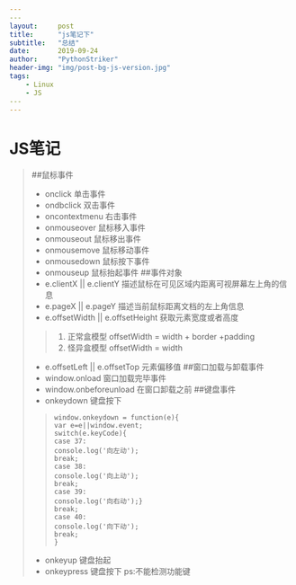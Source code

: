 ```yaml
---
​---
layout:     post
title:      "js笔记下"
subtitle:   "总结"
date:       2019-09-24
author:     "PythonStriker"
header-img: "img/post-bg-js-version.jpg"
tags:
    - Linux
    - JS
​---
---
```


# JS笔记

> ##鼠标事件
>* onclick 单击事件
>* ondbclick 双击事件
>* oncontextmenu 右击事件
>* onmouseover 鼠标移入事件
>* onmouseout 鼠标移出事件
>* onmousemove 鼠标移动事件
>* onmousedown 鼠标按下事件
>* onmouseup 鼠标抬起事件
> ##事件对象
>* e.clientX || e.clientY 描述鼠标在可见区域内距离可视屏幕左上角的信息
>* e.pageX || e.pageY 描述当前鼠标距离文档的左上角信息
>* e.offsetWidth || e.offsetHeight 获取元素宽度或者高度
>>1. 正常盒模型 offsetWidth = width + border +padding
>>2. 怪异盒模型 offsetWidth = width
>* e.offsetLeft || e.offsetTop 元素偏移值
> ##窗口加载与卸载事件
>* window.onload 窗口加载完毕事件
>* window.onbeforeunload 在窗口卸载之前
> ##键盘事件
>* onkeydown 键盘按下
>> ```
>> window.onkeydown = function(e){
>> var e=e||window.event;
>> switch(e.keyCode){
>> case 37:
>> console.log('向左动');
>> break;
>> case 38:
>> console.log('向上动');
>> break;
>> case 39:
>> console.log('向右动');}
>> break;
>> case 40:
>> console.log('向下动');
>> break;
>>}
>> ```
>* onkeyup 键盘抬起
>* onkeypress 键盘按下 ps:不能检测功能键 

